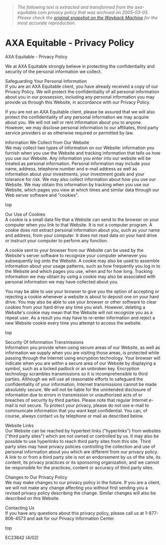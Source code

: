 > *The following text is extracted and transformed from the axa-equitable.com privacy policy that was archived on 2005-03-05. Please check the [original snapshot on the Wayback Machine](https://web.archive.org/web/20050305074303id_/http%3A//www.axa-equitable.com/footer/privacy.html) for the most accurate reproduction.*

# AXA Equitable - Privacy Policy

AXA Equitable - Privacy Policy

We at AXA Equitable strongly believe in protecting the confidentiality and security of the personal information we collect.

Safeguarding Your Personal Information  
If you are an AXA Equitable client, you have already received a copy of our Privacy Policy. We will protect the confidentiality of all personal information about you in our possession, including any personal information you may provide us through this Website, in accordance with our Privacy Policy.

If you are not an AXA Equitable client, please be assured that we will also protect the confidentiality of any personal information we may acquire about you. We will not sell or rent information about you to anyone. However, we may disclose personal information to our affiliates, third party service providers or as otherwise required or permitted by law.

Information We Collect from Our Website  
We may collect two types of information on our Website: information you furnish when you use the Website and tracking information that tells us how you use our Website. Any information you enter into our website will be treated as personal information. Personal information may include your name, address, telephone number and e-mail address as well as information about your investments, your investment goals and your tolerance for risk. We may also collect information about how you use our Website. We may obtain this information by tracking when you use our Website, which pages you view at which times and similar data through our Web server software and "cookies".

top

Our Use of Cookies  
A cookie is a small data file that a Website can send to the browser on your computer when you link to that Website. It is not a computer program. A cookie does not extract personal information about you, such as your name and address, from your computer. It does not read data on your hard drive or instruct your computer to perform any function.

A cookie sent to your browser from our Website can be used by the Website's server software to recognize your computer whenever you subsequently log onto the Website. A cookie may also be used to assemble information about your usage patterns, such as how frequently you log in to the Website and which pages you use, when and for how long. Tracking information we may obtain by using a cookie may also be associated with personal information we may have collected about you.

You may be able to use your browser to give you the option of accepting or rejecting a cookie whenever a website is about to deposit one on your hard drive. You may also be able to use your browser or other software to clear cookies from your hard drive any time you wish. However, deleting a Website's cookie may mean that the Website will not recognize you as a repeat user. As a result you may have to re-enter information and reject a new Website cookie every time you attempt to access the website.

top

Security Of Information Transmissions  
Information you provide when using secure areas of our Website, as well as information we supply when you are visiting those areas, is protected while passing through the Internet using encryption technology. Your browser will indicate when you are within a secure area of our Website by displaying a symbol, such as a locked padlock or an unbroken key. Encryption technology scrambles transmissions so it is incomprehensible to third parties. Although we will use all reasonable efforts to safeguard the confidentiality of your information, Internet transmissions cannot be made absolutely secure. We will not be liable for the unintended disclosure of information due to errors in transmission or unauthorized acts of or breaches of security by third parties. Please note that regular Internet e-mail is not secure. To protect your privacy, please do not use e-mail to communicate information that you want kept confidential. You can, of course, always contact us by telephone or mail as described below.

Website Links  
Our Website can be reached by hypertext links ("hyperlinks") from websites ("third party sites") which are not owned or controlled by us. It may also be possible to use hyperlinks to reach third party sites from this site. Third party sites may have privacy policies controlling the collection and use of personal information about you which are different from our privacy policy. A link to or from a third party site is not an endorsement by us of the site, its content, its privacy practices or its sponsoring organization, and we cannot be responsible for the practices, content or accuracy of third party sites.

Changes to Our Privacy Policy  
We may make changes to our privacy policy in the future. If you are a client, we will not make any change affecting you without first sending you a revised privacy policy describing the change. Similar changes will also be described on this Website.

Contacting Us  
If you have any questions about this privacy policy, please call us at 1-877-806-4573 and ask for our Privacy Information Center.

top

EC23842 (4/02)
